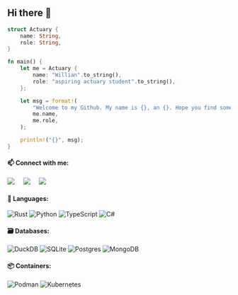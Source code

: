 ## Hi there 👋

```rust
struct Actuary {
    name: String,
    role: String,
}

fn main() {
    let me = Actuary {
        name: "Willian".to_string(),
        role: "aspiring actuary student".to_string(),
    };

    let msg = format!(
        "Welcome to my Github. My name is {}, an {}. Hope you find something helpful to your journey.",
        me.name,
        me.role,
    );

    println!("{}", msg);
}
```

#### 📫 Connect with me: 

<a href="mailto:hieunt.hello@gmail.com"><img src="https://img.shields.io/badge/gmail-%23D14836.svg?&style=for-the-badge&logo=gmail&logoColor=white" /></a>&nbsp;&nbsp;&nbsp;&nbsp;
<a href="https://www.linkedin.com/in/hieunthello"><img src="https://img.shields.io/badge/linkedin-%230077B5.svg?&style=for-the-badge&logo=linkedin&logoColor=white" /></a>&nbsp;&nbsp;&nbsp;&nbsp;
<a href="https://github.com/hnlearndev"><img src="https://img.shields.io/badge/github-000000.svg?&style=for-the-badge&logo=github&logoColor=white" /></a>&nbsp;&nbsp;&nbsp;&nbsp;

#### 🔨 Languages:
![Rust](https://img.shields.io/badge/Rust-000000.svg?style=flat-square&logo=Rust&logoColor=white)
![Python](https://img.shields.io/badge/Python-14354C.svg?style=flat-square&logo=python&logoColor=white)
![TypeScript](https://img.shields.io/badge/TypeScript-%230C55A5.svg?style=flat-square&logo=TypeScript&logoColor=white)
![C#](https://custom-icon-badges.herokuapp.com/badge/C%23-68217A.svg?style=flat-square&logo=cs2&logoColor=white)

#### 🗃️ Databases:
![DuckDB](https://img.shields.io/badge/DuckDB-f7f700.svg?logo=duckdb&logoColor=black)
![SQLite](https://img.shields.io/badge/SQLite-%23575757.svg?logo=sqlite&logoColor=white)
![Postgres](https://img.shields.io/badge/-PostgreSQL-%2361DAFB?style=flat-square&logo=postgresql&logoColor=black)
![MongoDB](https://img.shields.io/badge/MongoDB-4ea94b.svg?style=flat-square&logo=mongodb&logoColor=white)

#### 📦 Containers:
![Podman](https://img.shields.io/badge/Podman-430098?style=flat-square&logo=podman&logoColor=white)
![Kubernetes](https://img.shields.io/badge/-Kubernetes-326ce5?style=flat-square&logo=kubernetes&logoColor=white)


